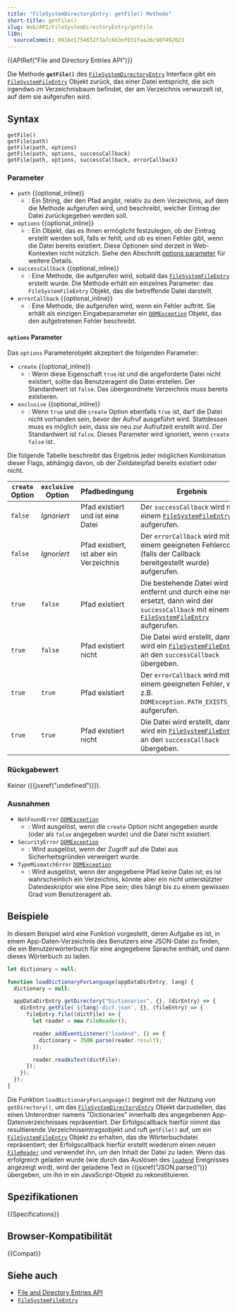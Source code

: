 ```yaml
---
title: "FileSystemDirectoryEntry: getFile() Methode"
short-title: getFile()
slug: Web/API/FileSystemDirectoryEntry/getFile
l10n:
  sourceCommit: 0916e1754652f3a7c663ef031faa26c98f492023
---
```


{{APIRef("File and Directory Entries API")}}

Die Methode **`getFile()`** des [`FileSystemDirectoryEntry`](/de/docs/Web/API/FileSystemDirectoryEntry) Interface gibt ein [`FileSystemFileEntry`](/de/docs/Web/API/FileSystemFileEntry) Objekt zurück, das einer Datei entspricht, die sich irgendwo im Verzeichnisbaum befindet, der am Verzeichnis verwurzelt ist, auf dem sie aufgerufen wird.

## Syntax

```js-nolint
getFile()
getFile(path)
getFile(path, options)
getFile(path, options, successCallback)
getFile(path, options, successCallback, errorCallback)
```

### Parameter

- `path` {{optional_inline}}
  - : Ein String, der den Pfad angibt, relativ zu dem Verzeichnis, auf dem die Methode aufgerufen wird, und beschreibt, welcher Eintrag der Datei zurückgegeben werden soll.
- `options` {{optional_inline}}
  - : Ein Objekt, das es Ihnen ermöglicht festzulegen, ob der Eintrag erstellt werden soll, falls er fehlt, und ob es einen Fehler gibt, wenn die Datei bereits existiert. Diese Optionen sind derzeit in Web-Kontexten nicht nützlich. Siehe den Abschnitt [options parameter](#options_parameter) für weitere Details.
- `successCallback` {{optional_inline}}
  - : Eine Methode, die aufgerufen wird, sobald das [`FileSystemFileEntry`](/de/docs/Web/API/FileSystemFileEntry) erstellt wurde. Die Methode erhält ein einzelnes Parameter: das `FileSystemFileEntry` Objekt, das die betreffende Datei darstellt.
- `errorCallback` {{optional_inline}}
  - : Eine Methode, die aufgerufen wird, wenn ein Fehler auftritt. Sie erhält als einzigen Eingabeparameter ein [`DOMException`](/de/docs/Web/API/DOMException) Objekt, das den aufgetretenen Fehler beschreibt.

#### `options` Parameter

Das `options` Parameterobjekt akzeptiert die folgenden Parameter:

- `create` {{optional_inline}}
  - : Wenn diese Eigenschaft `true` ist und die angeforderte Datei nicht existiert, sollte das Benutzeragent die Datei erstellen. Der Standardwert ist `false`. Das übergeordnete Verzeichnis muss bereits existieren.
- `exclusive` {{optional_inline}}
  - : Wenn `true` und die `create` Option ebenfalls `true` ist, darf die Datei nicht vorhanden sein, bevor der Aufruf ausgeführt wird. Stattdessen muss es möglich sein, dass sie neu zur Aufrufzeit erstellt wird. Der Standardwert ist `false`. Dieses Parameter wird ignoriert, wenn `create` `false` ist.

Die folgende Tabelle beschreibt das Ergebnis jeder möglichen Kombination dieser Flags, abhängig davon, ob der Zieldateipfad bereits existiert oder nicht.

| `create` Option | `exclusive` Option | Pfadbedingung                            | Ergebnis                                                                                                                                                                            |
| --------------- | ------------------ | ---------------------------------------- | ----------------------------------------------------------------------------------------------------------------------------------------------------------------------------------- |
| `false`         | _Ignoriert_        | Pfad existiert und ist eine Datei        | Der `successCallback` wird mit einem [`FileSystemFileEntry`](/de/docs/Web/API/FileSystemFileEntry) aufgerufen.                                                                      |
| `false`         | _Ignoriert_        | Pfad existiert, ist aber ein Verzeichnis | Der `errorCallback` wird mit einem geeigneten Fehlercode (falls der Callback bereitgestellt wurde) aufgerufen.                                                                      |
| `true`          | `false`            | Pfad existiert                           | Die bestehende Datei wird entfernt und durch eine neue ersetzt, dann wird der `successCallback` mit einem [`FileSystemFileEntry`](/de/docs/Web/API/FileSystemFileEntry) aufgerufen. |
| `true`          | `false`            | Pfad existiert nicht                     | Die Datei wird erstellt, dann wird ein [`FileSystemFileEntry`](/de/docs/Web/API/FileSystemFileEntry) an den `successCallback` übergeben.                                            |
| `true`          | `true`             | Pfad existiert                           | Der `errorCallback` wird mit einem geeigneten Fehler, wie z.B. `DOMException.PATH_EXISTS_ERR`, aufgerufen.                                                                          |
| `true`          | `true`             | Pfad existiert nicht                     | Die Datei wird erstellt, dann wird ein [`FileSystemFileEntry`](/de/docs/Web/API/FileSystemFileEntry) an den `successCallback` übergeben.                                            |

### Rückgabewert

Keiner ({{jsxref("undefined")}}).

### Ausnahmen

- `NotFoundError` [`DOMException`](/de/docs/Web/API/DOMException)
  - : Wird ausgelöst, wenn die `create` Option nicht angegeben wurde (oder als `false` angegeben wurde) und die Datei nicht existiert.
- `SecurityError` [`DOMException`](/de/docs/Web/API/DOMException)
  - : Wird ausgelöst, wenn der Zugriff auf die Datei aus Sicherheitsgründen verweigert wurde.
- `TypeMismatchError` [`DOMException`](/de/docs/Web/API/DOMException)
  - : Wird ausgelöst, wenn der angegebene Pfad keine Datei ist; es ist wahrscheinlich ein Verzeichnis, könnte aber ein nicht unterstützter Dateideskriptor wie eine Pipe sein; dies hängt bis zu einem gewissen Grad vom Benutzeragent ab.

## Beispiele

In diesem Beispiel wird eine Funktion vorgestellt, deren Aufgabe es ist, in einem App-Daten-Verzeichnis des Benutzers eine JSON-Datei zu finden, die ein Benutzerwörterbuch für eine angegebene Sprache enthält, und dann dieses Wörterbuch zu laden.

```js
let dictionary = null;

function loadDictionaryForLanguage(appDataDirEntry, lang) {
  dictionary = null;

  appDataDirEntry.getDirectory("Dictionaries", {}, (dirEntry) => {
    dirEntry.getFile(`${lang}-dict.json`, {}, (fileEntry) => {
      fileEntry.file((dictFile) => {
        let reader = new FileReader();

        reader.addEventListener("loadend", () => {
          dictionary = JSON.parse(reader.result);
        });

        reader.readAsText(dictFile);
      });
    });
  });
}
```

Die Funktion `loadDictionaryForLanguage()` beginnt mit der Nutzung von `getDirectory()`, um das [`FileSystemDirectoryEntry`](/de/docs/Web/API/FileSystemDirectoryEntry) Objekt darzustellen, das einen Unterordner namens "Dictionaries" innerhalb des angegebenen App-Datenverzeichnisses repräsentiert. Der Erfolgscallback hierfür nimmt das resultierende Verzeichniseintragsobjekt und ruft `getFile()` auf, um ein [`FileSystemFileEntry`](/de/docs/Web/API/FileSystemFileEntry) Objekt zu erhalten, das die Wörterbuchdatei repräsentiert; der Erfolgscallback hierfür erstellt wiederum einen neuen [`FileReader`](/de/docs/Web/API/FileReader) und verwendet ihn, um den Inhalt der Datei zu laden. Wenn das erfolgreich geladen wurde (wie durch das Auslösen des [`loadend`](/de/docs/Web/API/FileReader/loadend_event) Ereignisses angezeigt wird), wird der geladene Text in {{jsxref("JSON.parse()")}} übergeben, um ihn in ein JavaScript-Objekt zu rekonstituieren.

## Spezifikationen

{{Specifications}}

## Browser-Kompatibilität

{{Compat}}

## Siehe auch

- [File and Directory Entries API](/de/docs/Web/API/File_and_Directory_Entries_API)
- [`FileSystemFileEntry`](/de/docs/Web/API/FileSystemFileEntry)
